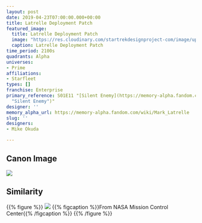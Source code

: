```yaml
---
layout: post
date: 2019-04-23T07:00:00.000+00:00
title: Latrelle Deployment Patch
featured_image:
  title: Latrelle Deployment Patch
  image: "https://res.cloudinary.com/startrekdesignproject-com/image/upload/v1556067404/MissionControlCenter.png"
  caption: Latrelle Deployment Patch
time_period: 2100s
quadrants: Alpha
universes:
- Prime
affiliations:
- Starfleet
types: []
franchise: Enterprise
primary_reference: S01E11 "[Silent Enemy](https://memory-alpha.fandom.com/wiki/Silent_Enemy
  "Silent Enemy")"
designer: ''
memory_alpha_url: https://memory-alpha.fandom.com/wiki/Mark_Latrelle
slug: ''
designers:
- Mike Okuda

---
```

## Canon Image

![](https://res.cloudinary.com/startrekdesignproject-com/image/upload/v1556067404/MissionControlCenter1.jpg)

## Similarity

{{% figure %}}
![](https://res.cloudinary.com/startrekdesignproject-com/image/upload/v1556067404/MissionControlCenterSim.jpg)
{{% figcaption %}}From NASA Mission Control Center{{% /figcaption %}}
{{% /figure %}}